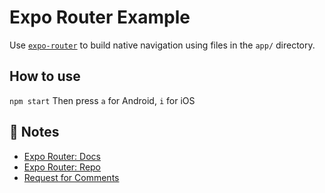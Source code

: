 # Expo Router Example

Use [`expo-router`](https://expo.github.io/router) to build native navigation using files in the `app/` directory.

## How to use

`npm start`
Then press `a` for Android, `i` for iOS

## 📝 Notes

- [Expo Router: Docs](https://expo.github.io/router)
- [Expo Router: Repo](https://github.com/expo/router)
- [Request for Comments](https://github.com/expo/router/discussions/1)
